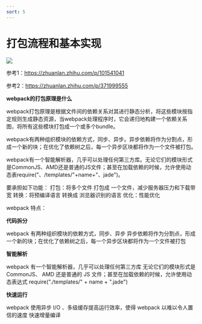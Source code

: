 ```yaml
---
sort: 5
---
```


# 打包流程和基本实现

![](https://pic3.zhimg.com/80/v2-658430a76ce1ea9c21ff37ce2006723a_720w.png)

参考1：https://zhuanlan.zhihu.com/p/101541041

参考2：https://zhuanlan.zhihu.com/p/371999555

**webpack的打包原理是什么**

webpack打包原理是根据文件间的依赖关系对其进行静态分析，将这些模块按指定规则生成静态资源，当webpack处理程序时，它会递归地构建一个依赖关系图，将所有这些模块打包成一个或多个bundle。

webpack有两种组织模块的依赖方式，同步、异步。异步依赖将作为分割点，形成一个新的块；在优化了依赖树之后，每一个异步区块都将作为一个文件被打包。

webpack有一个智能解析器，几乎可以处理任何第三方库。无论它们的模块形式是CommonJS、AMD还是普通的JS文件；甚至在加载依赖的时候，允许使用动态表require("、/templates/"+name+"、jade")。

要承担如下功能：
打包：将多个文件 打包成 一个文件，减少服务器压力和下载带宽
转换：将预编译语言 转换成 浏览器识别的语言
优化：性能优化

webpack 特点：

**代码拆分**

webpack 有两种组织模块的依赖方式，同步、异步
异步依赖将作为分割点，形成一个新的块；在优化了依赖树之后，每一个异步区块都将作为一个文件被打包

**智能解析**

webpack 有一个智能解析器，几乎可以处理任何第三方库
无论它们的模块形式是 CommonJS、 AMD 还是普通的 JS 文件；甚至在加载依赖的时候，允许使用动态表达式 require("./templates/" + name + ".jade")

**快速运行**

webpack 使用异步 I/O 、多级缓存提高运行效率，使得 webpack 以难以令人置信的速度 快速增量编译